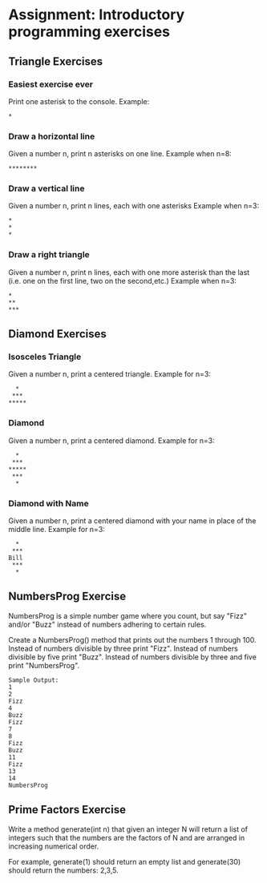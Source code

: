 # Assignment: Introductory programming exercises

## Triangle Exercises

### Easiest exercise ever

Print one asterisk to the console.
Example:

`* `
### Draw a horizontal line

Given a number n, print n asterisks on one line.
Example when n=8:

`` ******** ``

### Draw a vertical line

Given a number n, print n lines, each with one asterisks
Example when n=3:
```
*
*
*
```

### Draw a right triangle

Given a number n, print n lines, each with one more asterisk than the last (i.e. one on the first line, two on the second,etc.) 
Example when n=3:
```
*
**
***

```


## Diamond Exercises

### Isosceles Triangle

Given a number n, print a centered triangle. Example for n=3:
```
  *
 ***
*****

```
### Diamond

Given a number n, print a centered diamond. Example for n=3:
```
  *
 ***
*****
 ***
  *
```

### Diamond with Name

Given a number n, print a centered diamond with your name in place of the middle line. Example for n=3:
```
  *
 ***
Bill
 ***
  *
```

## NumbersProg Exercise
NumbersProg is a simple number game where you count, but say "Fizz" and/or "Buzz" instead of numbers adhering to certain rules.

Create a NumbersProg() method that prints out the numbers 1 through 100.
Instead of numbers divisible by three print "Fizz".
Instead of numbers divisible by five print "Buzz".
Instead of numbers divisible by three and five print "NumbersProg".

```
Sample Output:
1
2
Fizz
4
Buzz
Fizz
7
8
Fizz
Buzz
11
Fizz
13
14
NumbersProg
```

## Prime Factors Exercise
Write a method generate(int n) that given an integer N will return a list of integers such that the numbers are the factors of N and are arranged in increasing numerical order.

For example, generate(1) should return an empty list and generate(30) should return the numbers: 2,3,5.